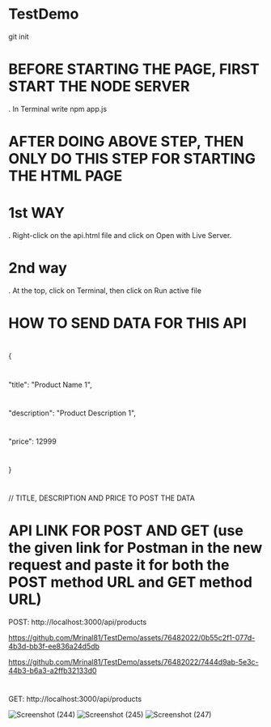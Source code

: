 # TestDemo
git init
# BEFORE STARTING THE PAGE, FIRST START THE NODE SERVER

. In Terminal write npm app.js


# AFTER DOING ABOVE STEP, THEN ONLY DO THIS STEP FOR STARTING THE HTML PAGE

# 1st WAY
. Right-click on the api.html file and click on Open with Live Server.

# 2nd way
. At the top, click on Terminal, then click on Run active file


# HOW TO SEND DATA FOR THIS API 
#
 {
 #
   "title": "Product Name 1",
   #
   "description": "Product Description 1",
   #
   "price": 12999
   #
 }
 #
// TITLE, DESCRIPTION AND PRICE TO POST THE DATA


# API LINK FOR POST AND GET (use the given link for Postman in the new request and paste it for both the POST method URL and GET method URL)
 POST: http://localhost:3000/api/products 

https://github.com/Mrinal81/TestDemo/assets/76482022/0b55c2f1-077d-4b3d-bb3f-ee836a24d5db



https://github.com/Mrinal81/TestDemo/assets/76482022/7444d9ab-5e3c-44b3-b6a3-a2ffb32133d0


 #
 GET: http://localhost:3000/api/products 


![Screenshot (244)](https://github.com/Mrinal81/TestDemo/assets/76482022/97ead18f-b11d-4000-9bf9-144e692fd3ce)
![Screenshot (245)](https://github.com/Mrinal81/TestDemo/assets/76482022/026f7500-e73c-431f-84c1-0c565faa5135)
![Screenshot (247)](https://github.com/Mrinal81/TestDemo/assets/76482022/6a6d1f6c-5bba-4033-8b18-77238ff435f3)
